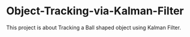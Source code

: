 # Object-Tracking-via-Kalman-Filter
This project is about Tracking a Ball shaped object using Kalman Filter.

